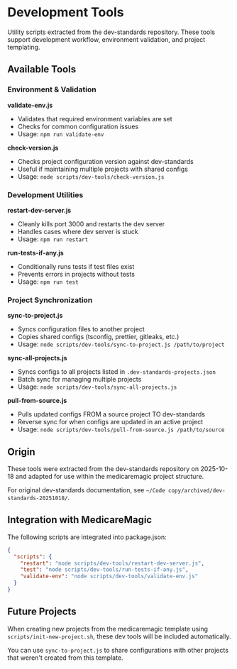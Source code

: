 # Development Tools

Utility scripts extracted from the dev-standards repository. These tools support development workflow, environment validation, and project templating.

## Available Tools

### Environment & Validation

**validate-env.js**

- Validates that required environment variables are set
- Checks for common configuration issues
- Usage: `npm run validate-env`

**check-version.js**

- Checks project configuration version against dev-standards
- Useful if maintaining multiple projects with shared configs
- Usage: `node scripts/dev-tools/check-version.js`

### Development Utilities

**restart-dev-server.js**

- Cleanly kills port 3000 and restarts the dev server
- Handles cases where dev server is stuck
- Usage: `npm run restart`

**run-tests-if-any.js**

- Conditionally runs tests if test files exist
- Prevents errors in projects without tests
- Usage: `npm run test`

### Project Synchronization

**sync-to-project.js**

- Syncs configuration files to another project
- Copies shared configs (tsconfig, prettier, gitleaks, etc.)
- Usage: `node scripts/dev-tools/sync-to-project.js /path/to/project`

**sync-all-projects.js**

- Syncs configs to all projects listed in `.dev-standards-projects.json`
- Batch sync for managing multiple projects
- Usage: `node scripts/dev-tools/sync-all-projects.js`

**pull-from-source.js**

- Pulls updated configs FROM a source project TO dev-standards
- Reverse sync for when configs are updated in an active project
- Usage: `node scripts/dev-tools/pull-from-source.js /path/to/source`

## Origin

These tools were extracted from the dev-standards repository on 2025-10-18 and adapted for use within the medicaremagic project structure.

For original dev-standards documentation, see `~/Code copy/archived/dev-standards-20251018/`.

## Integration with MedicareMagic

The following scripts are integrated into package.json:

```json
{
  "scripts": {
    "restart": "node scripts/dev-tools/restart-dev-server.js",
    "test": "node scripts/dev-tools/run-tests-if-any.js",
    "validate-env": "node scripts/dev-tools/validate-env.js"
  }
}
```

## Future Projects

When creating new projects from the medicaremagic template using `scripts/init-new-project.sh`, these dev tools will be included automatically.

You can use `sync-to-project.js` to share configurations with other projects that weren't created from this template.
